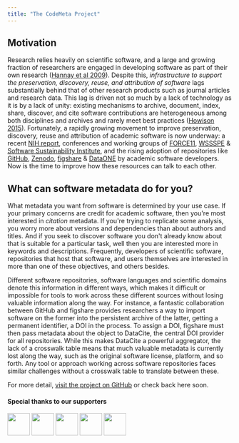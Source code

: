 ```yaml
---
title: "The CodeMeta Project"
---
```



## Motivation

Research relies heavily on scientific software, and a large and growing fraction of researchers are engaged in developing software as part of their own research ([Hannay et al 2009](https://doi.org/10.1109/SECSE.2009.5069155 "How do scientists develop and use scientific software?")). Despite this, _infrastructure to  support the preservation, discovery, reuse, and attribution of software_ lags substantially behind that of other research products such as journal  articles and research data. This lag is driven not so much by a lack of  technology as it is by a lack of unity: existing mechanisms to archive,  document, index, share, discover, and cite software contributions are heterogeneous among both disciplines and archives and rarely meet best practices ([Howison 2015](https://doi.org/10.1002/asi.23538 "Software in the scientific literature: Problems with seeing, finding, and using software mentioned in the biology literature")).  Fortunately, a rapidly growing movement to improve preservation, discovery, reuse and attribution of academic software is now underway: a recent [NIH report](http://softwarediscoveryindex.org), conferences and working groups of [FORCE11](https://www.force11.org/), [WSSSPE](http://wssspe.researchcomputing.org.uk/) & [Software Sustainability Institute](http://www.software.ac.uk/), and the rising adoption of repositories like [GitHub](https://github.com), [Zenodo](https://zenodo.org), [figshare](https://figshare.com) & [DataONE](https://www.dataone.org) by academic software developers. Now is the time to improve how these resources can talk to each other.  


## What can software metadata do for you?

What metadata you want from software is determined by your use case.  If your primary concerns are credit for academic software, then you're most interested in _citation_ metadata.  If you're trying to replicate some analysis, you worry more about versions and dependencies than about authors and titles.  And if you seek to discover software you don't already know about that is suitable for a particular task, well then you are interested more in keywords and descriptions. Frequently, developers of scientific software, repositories that host that software, and users themselves are interested in more than one of these objectives, and others besides.

Different software repositories, software languages and scientific domains denote this information in different ways, which makes it difficult or impossible for tools to work across these different sources without losing valuable information along the way.  For instance, a fantastic collaboration between GitHub and figshare provides researchers a way to import software on the former into the persistent archive of the latter, getting a permanent identifier, a DOI in the process.  To assign a DOI, figshare must then pass metadata about the object to DataCite, the central DOI provider for all repositories.  While this makes DataCite a powerful aggregator, the lack of a crosswalk table means that much valuable metadata is currently lost along the way, such as the original software license, platform, and so forth. Any tool or approach working across software repositories faces similar challenges without a crosswalk table to translate between these.


For more detail, [visit the project on GitHub](https://github.com/codemeta/codemeta) or check back here soon.

#### Special thanks to our supporters

<img width="50px"  src="/img/nsf.jpg"/>
<img width="50px"  src="/img/datacite.png"/>
<img width="50px" src="/img/github.png"/>
<img width="50px"  src="/img/figshare.png"/> 
<img width="50px"  src="/img/zenodo.jpg"/>
